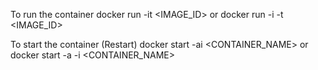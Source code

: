 To run the container
    docker run -it <IMAGE_ID> or docker run -i -t <IMAGE_ID>

To start the container (Restart)
    docker start -ai <CONTAINER_NAME> or docker start -a -i <CONTAINER_NAME>
    